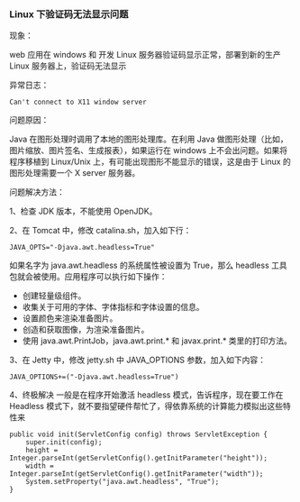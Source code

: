 ### Linux 下验证码无法显示问题
现象： 

web 应用在 windows 和 开发 Linux 服务器验证码显示正常，部署到新的生产 Linux 服务器上，验证码无法显示

异常日志：
```angularjs
Can't connect to X11 window server
```

问题原因：

Java 在图形处理时调用了本地的图形处理库。在利用 Java 做图形处理（比如，图片缩放、图片签名、生成报表），如果运行在 windows 上不会出问题。如果将程序移植到 Linux/Unix 上，有可能出现图形不能显示的错误，这是由于 Linux 的图形处理需要一个 X server 服务器。

问题解决方法：

1、检查 JDK 版本，不能使用 OpenJDK。

2、在 Tomcat 中，修改 catalina.sh，加入如下行：
```angularjs
JAVA_OPTS="-Djava.awt.headless=True"
```
如果名字为 java.awt.headless 的系统属性被设置为 True，那么 headless 工具包就会被使用。应用程序可以执行如下操作：
* 创建轻量级组件。
* 收集关于可用的字体、字体指标和字体设置的信息。
* 设置颜色来渲染准备图片。
* 创造和获取图像，为渲染准备图片。
* 使用 java.awt.PrintJob，java.awt.print.* 和 javax.print.* 类里的打印方法。

3、在 Jetty 中，修改 jetty.sh 中 JAVA_OPTIONS 参数，加入如下内容：
```angularjs
JAVA_OPTIONS+=("-Djava.awt.headless=True")
```

4、终极解决
一般是在程序开始激活 headless 模式，告诉程序，现在要工作在 Headless 模式下，就不要指望硬件帮忙了，得依靠系统的计算能力模拟出这些特性来
```angularjs
public void init(ServletConfig config) throws ServletException {
    super.init(config);
    height = Integer.parseInt(getServletConfig().getInitParameter("height"));
    width = Integer.parseInt(getServletConfig().getInitParameter("width"));
    System.setProperty("java.awt.headless", "True");
}
```


